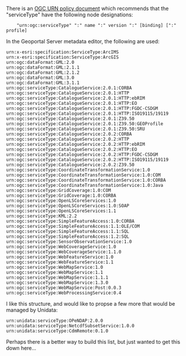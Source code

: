 There is an [OGC URN policy document](http://www.opengeospatial.org/ogcUrnPolicy) which recommends that
the "serviceType" have the following node designations:
```
    "urn:ogc:serviceType" ":" name ":" version ":" [binding] [":" profile]
```
In the Geoportal Server metadata editor, the following are used:
```
urn:x-esri:specification:ServiceType:ArcIMS
urn:x-esri:specification:ServiceType:ArcGIS
urn:ogc:dataFormat:GML:2.0
urn:ogc:dataFormat:GML:2.1.1
urn:ogc:dataFormat:GML:2.1.2
urn:ogc:dataFormat:GML:3.0
urn:ogc:dataFormat:GML:3.1.1
urn:ogc:serviceType:CatalogueService:2.0.1:CORBA
urn:ogc:serviceType:CatalogueService:2.0.1:HTTP
urn:ogc:serviceType:CatalogueService:2.0.1:HTTP:ebRIM
urn:ogc:serviceType:CatalogueService:2.0.1:HTTP:EO
urn:ogc:serviceType:CatalogueService:2.0.1:HTTP:FGDC-CSDGM
urn:ogc:serviceType:CatalogueService:2.0.1:HTTP:ISO19115/19119
urn:ogc:serviceType:CatalogueService:2.0.1:Z39.50
urn:ogc:serviceType:CatalogueService:2.0.1:Z39.50:GEOProfile
urn:ogc:serviceType:CatalogueService:2.0.1:Z39.50:SRU
urn:ogc:serviceType:CatalogueService:2.0.2:CORBA
urn:ogc:serviceType:CatalogueService:2.0.2:HTTP
urn:ogc:serviceType:CatalogueService:2.0.2:HTTP:ebRIM
urn:ogc:serviceType:CatalogueService:2.0.2:HTTP:EO
urn:ogc:serviceType:CatalogueService:2.0.2:HTTP:FGDC-CSDGM
urn:ogc:serviceType:CatalogueService:2.0.2:HTTP:ISO19115/19119
urn:ogc:serviceType:CatalogueService:2.0.2:Z39.50
urn:ogc:serviceType:CoordinateTransformationService:1.0
urn:ogc:serviceType:CoordinateTransformationService:1.0:COM
urn:ogc:serviceType:CoordinateTransformationService:1.0:CORBA
urn:ogc:serviceType:CoordinateTransformationService:1.0:Java
urn:ogc:serviceType:GridCoverage:1.0:COM
urn:ogc:serviceType:GridCoverage:1.0:CORBA
urn:ogc:serviceType:OpenLSCoreServices:1.0
urn:ogc:serviceType:OpenLSCoreServices:1.0:SOAP
urn:ogc:serviceType:OpenLSCoreServices:1.1
urn:ogc:serviceType:KML:2.2
urn:ogc:serviceType:SimpleFeatureAccess:1.0:CORBA
urn:ogc:serviceType:SimpleFeatureAccess:1.1:OLE/COM
urn:ogc:serviceType:SimpleFeatureAccess:1.1:SQL
urn:ogc:serviceType:SimpleFeatureAccess:1.2:SQL
urn:ogc:serviceType:SensorObservationService:1.0
urn:ogc:serviceType:WebCoverageService:1.0
urn:ogc:serviceType:WebCoverageService:1.1.0
urn:ogc:serviceType:WebFeatureService:1.0
urn:ogc:serviceType:WebFeatureService:1.1
urn:ogc:serviceType:WebMapService:1.0
urn:ogc:serviceType:WebMapService:1.1
urn:ogc:serviceType:WebMapService:1.1.1
urn:ogc:serviceType:WebMapService:1.3.0
urn:ogc:serviceType:WebMapService:Post:0.0.3
urn:ogc:serviceType:WebProcessingService:0.4
```
I like this structure, and would like to propse a few more that would be managed by Unidata:
```
urn:unidata:serviceType:OPeNDAP:2.0.0
urn:unidata:serviceType:NetcdfSubsetService:1.0.0
urn:unidata:serviceType:CdmRemote:0.1.0
```

Perhaps there is a better way to build this list, but just wanted to get this down here...
